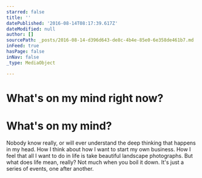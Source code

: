 ```yaml
---
starred: false
title: ''
datePublished: '2016-08-14T08:17:39.617Z'
dateModified: null
author: []
sourcePath: _posts/2016-08-14-d396d643-de8c-4b4e-85e0-6e358de461b7.md
inFeed: true
hasPage: false
inNav: false
_type: MediaObject

---
```

# What's on my mind right now? 

# What's on my mind?

Nobody know really, or will ever understand the deep thinking that happens in my head. How I think about how I want to start my own business. How I feel that all I want to do in life is take beautiful landscape photographs. But what does life mean, really? Not much when you boil it down. It's just a series of events, one after another.